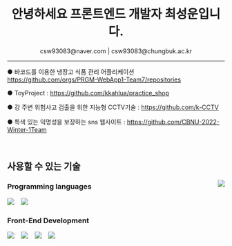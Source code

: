 <div>
<h1 align="center">
  안녕하세요 프론트엔드 개발자 최성운입니다.
</h1>
<p align="center">
 csw93083@naver.com | csw93083@chungbuk.ac.kr
</p>

 ---

● 바코드를 이용한 냉장고 식품 관리 어플리케이션 https://github.com/orgs/PRGM-WebApp1-Team7/repositories 

● ToyProject : https://github.com/kkahlua/practice_shop

● 강 주변 위험사고 검출을 위한 지능형 CCTV기술 : https://github.com/k-CCTV

● 특색 있는 익명성을 보장하는 sns 웹사이트 : https://github.com/CBNU-2022-Winter-1Team 

<br>


<h2> 사용할 수 있는 기술 </h1>
<a  href="https://github.com/kkahlua"><img  align="right"  src="https://github-readme-stats.vercel.app/api/top-langs/?username=kkahlua&theme=dracula&layout=compact&langs_count=10"  /></a>

### Programming languages

[<img src="https://img.shields.io/badge/JavaScript-F7DF1E?style=for-the-badge&logo=javascript&logoColor=black" />]() &nbsp;&nbsp;
[<img src="https://img.shields.io/badge/typescript-3178C6?style=for-the-badge&logo=typescript&logoColor=white" />](https://www.typescriptlang.org) &nbsp;&nbsp;


<!-- [<img src="" />]() &nbsp;&nbsp; -->
### Front-End Development
[<img src="https://img.shields.io/badge/React-20232A?style=for-the-badge&logo=react&logoColor=61DAFB" />](https://ko.reactjs.org/) &nbsp;&nbsp;
[<img src="https://img.shields.io/badge/React Native-20232A?style=for-the-badge&logo=react&logoColor=61DAFB" />](https://reactnative.dev) &nbsp;&nbsp;
[<img src="https://img.shields.io/badge/Next.js-000000?style=for-the-badge&logo=nextdotjs&logoColor=white" />](https://nextjs.org) &nbsp;&nbsp;
[<img src="https://img.shields.io/badge/Redux-764ABC?style=for-the-badge&logo=redux&logoColor=white" />](https://ko.redux.js.org/) &nbsp;&nbsp;

</div>

